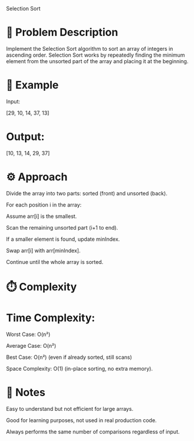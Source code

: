 Selection Sort
# 📌 Problem Description

Implement the Selection Sort algorithm to sort an array of integers in ascending order.
Selection Sort works by repeatedly finding the minimum element from the unsorted part of the array and placing it at the beginning.

# 📖 Example

Input:

[29, 10, 14, 37, 13]


# Output:

[10, 13, 14, 29, 37]

# ⚙️ Approach

Divide the array into two parts: sorted (front) and unsorted (back).

For each position i in the array:

Assume arr[i] is the smallest.

Scan the remaining unsorted part (i+1 to end).

If a smaller element is found, update minIndex.

Swap arr[i] with arr[minIndex].

Continue until the whole array is sorted.

# ⏱️ Complexity

# Time Complexity:

Worst Case: O(n²)

Average Case: O(n²)

Best Case: O(n²) (even if already sorted, still scans)

Space Complexity: O(1) (in-place sorting, no extra memory).

# 📝 Notes

Easy to understand but not efficient for large arrays.

Good for learning purposes, not used in real production code.

Always performs the same number of comparisons regardless of input.